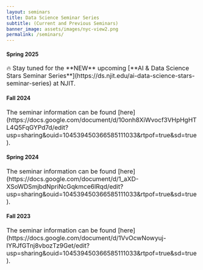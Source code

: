```yaml
---
layout: seminars
title: Data Science Seminar Series
subtitle: (Current and Previous Seminars)
banner_image: assets/images/nyc-view2.png
permalink: /seminars/
---
```


<!-- Content here would show up above your list of events -->
<h4><b>Spring 2025</b></h4>
<span style="font-size: medium;">🔥 Stay tuned for the **NEW** upcoming [**AI & Data Science Stars Seminar Series**](https://ds.njit.edu/ai-data-science-stars-seminar-series) at NJIT.</span>

<h4><b>Fall 2024</b></h4>
<span style="font-size: medium;">The seminar information can be found [here](https://docs.google.com/document/d/10onh8XiWvocf3VHpHgHTL4Q5FqGYPd7d/edit?usp=sharing&ouid=104539450366585111033&rtpof=true&sd=true).</span>

<h4><b>Spring 2024</b></h4>
<span style="font-size: medium;">The seminar information can be found [here](https://docs.google.com/document/d/1_aXD-XSoWDSmjbdNpriNcGqkmce6lRqd/edit?usp=sharing&ouid=104539450366585111033&rtpof=true&sd=true).</span>

<h4><b>Fall 2023</b></h4>
<span style="font-size: medium;">The seminar information can be found [here](https://docs.google.com/document/d/1VvOcwNowyuj-IYRJfGTnj8vbozTz9Get/edit?usp=sharing&ouid=104539450366585111033&rtpof=true&sd=true).</span>


